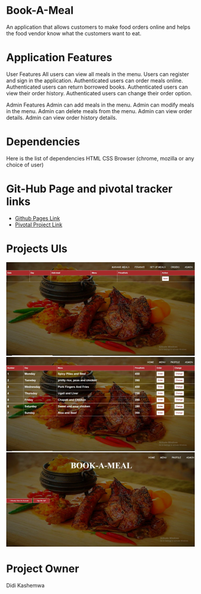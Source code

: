 # Book-A-Meal
 An application that allows customers to make food orders online and helps the food vendor know what the customers want to eat.

# Application Features
User Features
All users can view all meals in the menu.
Users can register and sign in the application.
Authenticated users can order meals online.
Authenticated users can return borrowed books.
Authenticated users can view their order history.
Authenticated users can change their order option.

Admin Features
Admin can add meals in the menu.
Admin can modify meals in the menu.
Admin can delete meals from the menu.
Admin can view order details.
Admin can view order history details.

# Dependencies
Here is the list of dependencies
HTML
CSS
Browser (chrome, mozilla or any choice of user)

# Git-Hub Page and pivotal tracker links
* [Github Pages Link](https://didikasha.github.io/Book-A-Meal/home.html)
* [Pivotal Project Link](https://www.pivotaltracker.com/n/projects/2165475)
# Projects UIs
![](Designs\UI\static\images\index2.JPG)
![](Designs\UI\static\images\menu2.JPG)
![](Designs\UI\static\images\home1.JPG)
# Project Owner
Didi Kashemwa